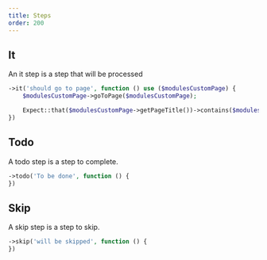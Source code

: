 ```yaml
---
title: Steps
order: 200
---
```


## It

An it step is a step that will be processed

```php
->it('should go to page', function () use ($modulesCustomPage) {
    $modulesCustomPage->goToPage($modulesCustomPage);

    Expect::that($modulesCustomPage->getPageTitle())->contains($modulesCustomPage->pageTitle());
})
```

## Todo

A todo step is a step to complete.

```php
->todo('To be done', function () {
})
```

## Skip

A skip step is a step to skip.



```php
->skip('will be skipped', function () {
})
```
